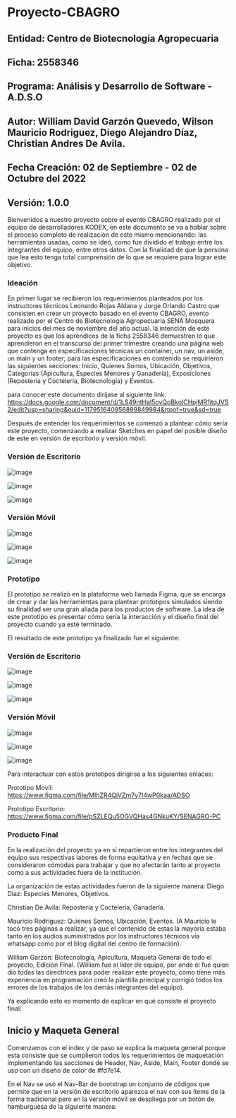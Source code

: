 # Proyecto-CBAGRO

## Entidad: Centro de Biotecnología Agropecuaria
## Ficha: 2558346
## Programa: Análisis y Desarrollo de Software - A.D.S.O
## Autor: William David Garzón Quevedo, Wilson Mauricio Rodriguez, Diego Alejandro Díaz, Christian Andres De Avila.
## Fecha Creación: 02 de Septiembre - 02 de Octubre  del 2022
## Versión: 1.0.0

Bienvenidos a nuestro proyecto sobre el evento CBAGRO realizado por el equipo de desarrolladores KODEX, en este documento se va a hablar sobre el proceso completo de realización de este mismo mencionando: las herramientas usadas, como se ideó, como fue dividido el trabajo entre los integrantes del equipo, entre otros datos. Con la finalidad de que la persona que lea esto tenga total comprensión de lo que se requiere para lograr este objetivo.

### Ideación

En primer lugar se recibieron los requerimientos planteados por los instructores técnicos Leonardo Rojas Aldana y Jorge Orlando Castro que consisten en crear un proyecto basado en el evento CBAGRO, evento realizado por el Centro de Biotecnología Agropecuaria SENA Mosquera para inicios del mes de noviembre del año actual. la intención de este proyecto es que los aprendices de la ficha 2558346 demuestren lo que aprendieron en el transcurso del primer trimestre creando una página web que contenga en especificaciones técnicas un container, un nav, un aside, un main y un footer; para las especificaciones en contenido se requirieron las siguientes secciones: Inicio, Quienes Somos, Ubicación, Objetivos, Categorías (Apicultura, Especies Menores y Ganadería), Exposiciones (Repostería y Coctelería, Biotecnología) y Eventos.

para conocer este documento diríjase al siguiente link:
https://docs.google.com/document/d/1LS49ntHaI5ovQpBkolCHpjMR1jtqJVS2/edit?usp=sharing&ouid=117951640956899849984&rtpof=true&sd=true

Después de entender los requerimientos se comenzó a plantear cómo sería este proyecto, comenzando a realizar Sketches en papel del posible diseño de este en versión de escritorio y versión móvil.

### Versión de Escritorio

![image](https://user-images.githubusercontent.com/110683744/193490261-2aed9bcf-2097-4a52-be43-bf1f5d24d416.png)

![image](https://user-images.githubusercontent.com/110683744/193490409-5c32e6c0-0e6e-4b46-b6a9-c0f6c9ac6d9a.png)

![image](https://user-images.githubusercontent.com/110683744/193491032-f591b28d-7ff2-4bf0-aa0f-f1c7a08f62eb.png)

### Versión Móvil

![image](https://user-images.githubusercontent.com/110683744/193491157-447e56d4-e548-430b-a2ff-75b3b787e8ba.png)

![image](https://user-images.githubusercontent.com/110683744/193491586-19e28f56-1ca8-4e6d-90dd-3f6143d269ef.png)

![image](https://user-images.githubusercontent.com/110683744/193491669-8ca99973-5037-4ad8-b11f-68060e27401e.png)

### Prototipo 

El prototipo se realizó en la plataforma web llamada Figma, que se encarga de crear y dar las herramientas para plantear prototipos simulados siendo su finalidad ser una gran aliada para los productos de software. La idea de este prototipo es presentar cómo sería la interacción y el diseño final del proyecto cuando ya esté terminado.

El resultado de este prototipo ya finalizado fue el siguiente:

### Versión de Escritorio

![image](https://user-images.githubusercontent.com/110683744/193491669-8ca99973-5037-4ad8-b11f-68060e27401e.png)

![image](https://user-images.githubusercontent.com/110683744/193492226-3cf03d9c-972a-42a0-b58c-7dabef741643.png)

![image](https://user-images.githubusercontent.com/110683744/193492298-c4666882-b159-4afa-abac-0f72a557cf0b.png)

### Versión Móvil

![image](https://user-images.githubusercontent.com/110683744/193492373-3190aec2-217f-46ae-ae3c-4967e96e6dec.png)

![image](https://user-images.githubusercontent.com/110683744/193492408-b9a11acc-b98a-4406-90b7-c3f3f75e7c2c.png)

![image](https://user-images.githubusercontent.com/110683744/193492454-b420802b-9977-4d0f-acd0-5edbb6c4dde2.png)

Para interactuar con estos prototipos dirigirse a los siguientes enlaces:

Prototipo Movil: https://www.figma.com/file/MlhZR4QiVZm7y7I4wP0kaa/ADSO

Prototipo Escritorio: https://www.figma.com/file/pSZLEQu5OGVQHas4GNkuKY/SENAGRO-PC

### Producto Final 

En la realización del proyecto ya en sí repartieron entre los integrantes del equipo sus respectivas labores de forma equitativa y en fechas que se consideraron cómodas para trabajar y que no afectarán tanto al proyecto como a sus actividades fuera de la institución. 

La organización de estas actividades fueron de la siguiente manera:
Diego Diaz: Especies Menores, Objetivos.

Christian De Avila: Repostería y Coctelería, Ganadería.

Mauricio Rodríguez: Quienes Somos, Ubicación, Eventos. (A Mauricio le tocó tres páginas a realizar, ya que el contenido de estas la mayoría estaba tanto en los audios suministrados por los instructores técnicos vía whatsapp como por el blog digital del centro de formación).

William Garzón: Biotecnología,  Apicultura, Maqueta General de todo el proyecto, Edición Final. (William fue el líder de equipo, por ende él fue quien dio todas las directrices para poder realizar este proyecto, como tiene más experiencia en programación creó la plantilla principal y corrigió todos los errores de los trabajos de los demás integrantes del equipo).

Ya explicando esto es momento de explicar en qué consiste el proyecto final:

## Inicio  y Maqueta General ##

Comenzamos con el index y de paso se explica la maqueta general porque esta consiste que se cumplieron todos los requerimientos de maquetación implementando las secciones de Header, Nav, Aside, Main, Footer donde se uso con un diseño de color de #fd7e14.

En el Nav se usó el Nav-Bar de bootstrap un conjunto de códigos que permite que en la versión de escritorio aparezca el nav con sus ítems de la forma tradicional pero en la versión móvil se despliega por un botón de hamburguesa de la siguiente manera:

